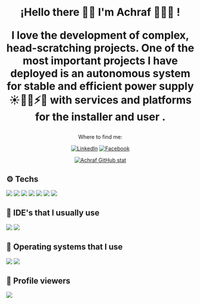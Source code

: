 <h1 align='center'>
    ¡Hello there 🖖🏼 I'm Achraf 👨🏻‍💻 !
    <p align='center'>
        I love the development of complex, head-scratching projects. One of the most important projects I have deployed is an autonomous system for stable and efficient power supply ☀️🔌🔋⚡💡 with services and platforms for the installer and user .
</p>
</h1>

<p align='center'>
Where to find me:
</p>

<p align='center'>
<a href="https://www.linkedin.com/in/achrafbr/" target="_blank"><img alt="LinkedIn" src="https://img.shields.io/badge/linkedin-%230077B5.svg?&style=for-the-badge&logo=linkedin&logoColor=white" /></a>
<a href="https://www.facebook.com/electab" target="_blank"><img alt="Facebook" src="https://img.shields.io/badge/facebook-%231877F2.svg?&style=for-the-badge&logo=facebook&logoColor=white" /></a>
</p>

<div align="center">
    
[![Achraf GitHub stat](https://github-readme-stats.vercel.app/api?username=AchrafBr1&show_icons=true&theme=dark#gh-dark-mode-only)](https://github.com/anuraghazra/github-readme-stats#gh-dark-mode-only)
  </div>
  
## ⚙️ Techs



<a><img src="https://img.shields.io/badge/materialdesign%20-%23757575.svg?&style=for-the-badge&logo=material-design&logoColor=white"/>
</a> 
<a><img src="https://img.shields.io/badge/javascript-yellow?js=javascript&style=for-the-badge&logo=javascript&logoColor=white"/>
</a> 
<a><img src="https://img.shields.io/badge/css3%20-%231572B6.svg?&style=for-the-badge&logo=css3&logoColor=white"/>
</a> 
<a><img src="https://img.shields.io/badge/powershell%20-%2302569B.svg?&style=for-the-badge&logo=powershell&logoColor=white"/>
</a> 
<a><img src="https://img.shields.io/badge/shell_script%20-%23121011.svg?&style=for-the-badge&logo=gnu-bash&logoColor=white"/>
</a> 
<a><img src="https://img.shields.io/badge/markdown-%23000000.svg?&style=for-the-badge&logo=markdown&logoColor=white"/>
</a> 
<a><img src="https://img.shields.io/badge/git-%23F05032.svg?&style=for-the-badge&logo=git&logoColor=white"/>
</a> 


## 📃 IDE's that I usually use

<a><img src="https://img.shields.io/badge/WebStorm-%2300000.svg?&style=for-the-badge&logo=webstorm&logoColor=white"/>
</a> 
<a><img src="https://img.shields.io/badge/Visual Studio Code-%23007ACC.svg?&style=for-the-badge&logo=visual-studio-code&logoColor=white"/>
</a> 

## 💽 Operating systems that I use
<a>
<img src="https://img.shields.io/badge/Linux-%23FCC624.svg?&style=for-the-badge&logo=linux&logoColor=white"/>
</a> 
<a>
<img src="https://img.shields.io/badge/Windows-%230078D6.svg?&style=for-the-badge&logo=windows&logoColor=white"/>
</a> 

## 👀 Profile viewers
![](https://komarev.com/ghpvc/?username=AchrafBr1&style=for-the-badge&color=red)

<!--
- 💻 [ Blog personal - projects - tools](https://yeou.dev/)
</details>
[![Follow Github](https://img.shields.io/badge/github-%23100000.svg?&style=for-the-badge&logo=github&logoColor=white
)](https://github.com/antoniocardenas)
-->

